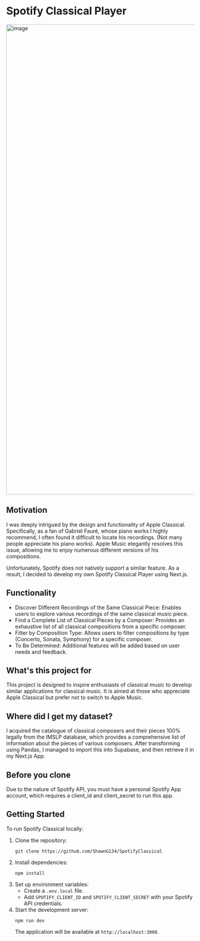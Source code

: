 # Spotify Classical Player
<img width="1260" alt="image" src="https://github.com/ShawnG134/SpotifyClassical/assets/168505455/9d577da3-30f2-494e-8e8d-afa25735681c">



## Motivation
I was deeply intrigued by the design and functionality of Apple Classical. Specifically, as a fan of Gabriel Fauré, whose piano works I highly recommend, I often found it difficult to locate his recordings. (Not many people appreciate his piano works). Apple Music elegantly resolves this issue, allowing me to enjoy numerous different versions of his compositions.

Unfortunately, Spotify does not natively support a similar feature. As a result, I decided to develop my own Spotify Classical Player using Next.js.

## Functionality
- Discover Different Recordings of the Same Classical Piece: Enables users to explore various recordings of the same classical music piece.
- Find a Complete List of Classical Pieces by a Composer: Provides an exhaustive list of all classical compositions from a specific composer.
- Filter by Composition Type: Allows users to filter compositions by type (Concerto, Sonata, Symphony) for a specific composer.
- To Be Determined: Additional features will be added based on user needs and feedback.
  
## What's this project for
This project is designed to inspire enthusiasts of classical music to develop similar applications for classical music.
It is aimed at those who appreciate Apple Classical but prefer not to switch to Apple Music.

## Where did I get my dataset?
I acquired the catalogue of classical composers and their pieces 100% legally from the IMSLP database, which provides a comprehensive list of information about the pieces of various composers. After transforming using Pandas, I managed to import this into Supabase, and then retrieve it in my Next.js App.

## Before you clone
Due to the nature of Spotify API, you must have a personal Spotify App account, which requires a client_id and client_secret to run this app.
## Getting Started

To run Spotify Classical locally:

1. Clone the repository:
   ```
   git clone https://github.com/ShawnG134/SpotifyClassical
   ```
2. Install dependencies:
   ```
   npm install
   ```
3. Set up environment variables:
    - Create a `.env.local` file.
    - Add `SPOTIFY_CLIENT_ID` and `SPOTIFY_CLIENT_SECRET` with your Spotify API credentials.
4. Start the development server:
   ```
   npm run dev
   ```
   The application will be available at `http://localhost:3000`.
